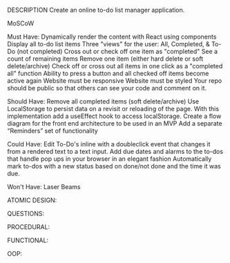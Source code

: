 DESCRIPTION
Create an online to-do list manager application.


MoSCoW

Must Have: 
Dynamically render the content with React using components
Display all to-do list items
Three "views" for the user: All, Completed, & To-Do (not completed)
Cross out or check off one item as "completed"
See a count of remaining items
Remove one item (either hard delete or soft delete/archive)
Check off or cross out all items in one click as a "completed all" function
Ability to press a button and all checked off items become active again
Website must be responsive
Website must be styled
Your repo should be public so that others can see your code and comment on it.

Should Have: 
Remove all completed items (soft delete/archive)
Use LocalStorage to persist data on a revisit or reloading of the page. With this implementation add a useEffect hook to access localStorage.
Create a flow diagram for the front end architecture to be used in an MVP
Add a separate “Reminders” set of functionality

Could Have: 
Edit To-Do's inline with a doubleclick event that changes it from a rendered text to a text input.
Add due dates and alarms to the to-dos that handle pop ups in your browser in an elegant fashion
Automatically mark to-dos with a new status based on done/not done and the time it was due.

Won't Have:
Laser Beams


ATOMIC DESIGN: 


QUESTIONS: 


PROCEDURAL: 


FUNCTIONAL: 


OOP:



